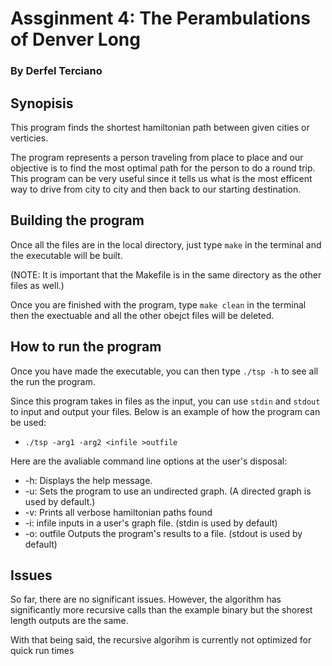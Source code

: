# Assginment 4: The Perambulations of Denver Long
### By Derfel Terciano

## Synopisis

This program finds the shortest hamiltonian path between given cities or verticies. 

The program represents a person traveling from place to place and our objective is to find the most optimal path
for the person to do a round trip. This program can be very useful since it tells us what is the most efficent way
to drive from city to city and then back to our starting destination.

## Building the program

Once all the files are in the local directory, just type `make` in the terminal and the executable will be built. 

(NOTE: It is important that the Makefile is in the same directory as the other files as well.)

Once you are finished with the program, type `make clean` in the terminal then the exectuable and all the other obejct files will be deleted.

## How to run the program

Once you have made the executable, you can then type `./tsp -h` to see all the run the program.

Since this program takes in files as the input, you can use `stdin` and `stdout` to input and output your files. Below is an example of how the
program can be used:

- `./tsp -arg1 -arg2 <infile >outfile`

Here are the avaliable command line options at the user's disposal:

- -h:           Displays the help message.
- -u:           Sets the program to use an undirected graph. (A directed graph is used by default.)
- -v:           Prints all verbose hamiltonian paths found
- -i: infile    inputs in a user's graph file. (stdin is used by default)
- -o: outfile   Outputs the program's results to a file. (stdout is used by default)

## Issues

So far, there are no significant issues. However, the algorithm has significantly more recursive calls than the 
example binary but the shorest length outputs are the same.

With that being said, the recursive algorihm is currently not optimized for quick run times
